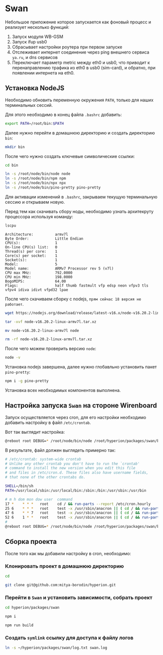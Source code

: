 # Swan

Небольшое приложение которое запускается как фоновый процесс и реализует несколько функций:

1. Запуск модуля WB-GSM
2. Запуск ifup usb0
3. Сбрасывает настройки роутера при первом запуске
4. Отслеживает интернет соединение через ping внешнего сервиса `ya.ru`, и dns сервисов
5. Переключает параметр metric между eth0 и usb0, что приводит к перенаправлению трафика из eth0 в usb0 (sim-card), и обратно, при появлении интернета на eth0.

## Установка NodeJS

Необходимо обновить переменную окружения `PATH`, только для наших терминальных сессий.

Для этого необходимо в конец файла `.bashrc` добавить:

```bash
export PATH=/root/bin:$PATH
```

Далее нужно перейти в домашнюю директорию и создать директорию `bin`:

```bash
mkdir bin
```

После чего нужно создать ключевые символические ссылки:

```bash
cd bin

ln -s /root/node/bin/node node
ln -s /root/node/bin/npm npm
ln -s /root/node/bin/npx npx
ln -s /root/node/bin/pino-pretty pino-pretty
```

Для активации изменений в `.bashrc`, закрываем текущую терминальную сессию и открываем новую.

Перед тем как скачивать сбору ноды, необходимо узнать архитекруту процессора используя команду:

```bash
lscpu
```

```text
Architecture:          armv7l
Byte Order:            Little Endian
CPU(s):                1
On-line CPU(s) list:   0
Thread(s) per core:    1
Core(s) per socket:    1
Socket(s):             1
Model:                 5
Model name:            ARMv7 Processor rev 5 (v7l)
CPU max MHz:           792.0000
CPU min MHz:           198.0000
BogoMIPS:              64.00
Flags:                 half thumb fastmult vfp edsp neon vfpv3 tls vfpv4 idiva idivt vfpd32 lpae
```

После чего скачиваем сборку с nodejs, `прям сейчас 18 версия не работает`.

```bash
wget https://nodejs.org/download/release/latest-v16.x/node-v16.20.2-linux-armv7l.tar.xz

tar -xvf node-v16.20.2-linux-armv7l.tar.xz

mv node-v16.20.2-linux-armv7l node

rm -rf node-v16.20.2-linux-armv7l.tar.xz
```

После чего можем проверить версию `node`:

```bash
node -v
```

Установка nodejs завершена, далее нужно глобавльно установить пакет `pino-pretty`:

```bash
npm i -g pino-pretty
```

Установка всех необходимых компонентов выполнена.

## Настройка запуска `Swan` на стороне Wirenboard

Запуск осуществляется через cron, для его настройки необходимо добавить настройку в файл `/etc/crontab`.

Вот так выглядит настройка:

```bash
@reboot root DEBUG=* /root/node/bin/node /root/hyperion/packages/swan/build/run.js
```

В результате, файл должен выглядеть примерно так:

```bash
# /etc/crontab: system-wide crontab
# Unlike any other crontab you don't have to run the `crontab'
# command to install the new version when you edit this file
# and files in /etc/cron.d. These files also have username fields,
# that none of the other crontabs do.

SHELL=/bin/sh
PATH=/usr/local/sbin:/usr/local/bin:/sbin:/bin:/usr/sbin:/usr/bin

# m h dom mon dow user  command
17 *    * * *   root    cd / && run-parts --report /etc/cron.hourly
25 6    * * *   root    test -x /usr/sbin/anacron || ( cd / && run-parts --report /etc/cron.daily )
47 6    * * 7   root    test -x /usr/sbin/anacron || ( cd / && run-parts --report /etc/cron.weekly )
52 6    1 * *   root    test -x /usr/sbin/anacron || ( cd / && run-parts --report /etc/cron.monthly )
#
@reboot root DEBUG=* /root/node/bin/node /root/hyperion/packages/swan/build/run.js
```

## Сборка проекта

После того как мы добавили настройку в cron, необходимо:

### Клонировать проект в домашнюю директорию

```bash
cd

git clone git@github.com:mitya-borodin/hyperion.git
```

### Перейти в `Swan` и установить зависимости, собрать проект

```bash
cd hyperion/packages/swan

npm i

npm run build
```

### Создать `symlink` ссылку для доступа к файлу логов

```bash
ln -s ~/hyperion/packages/swan/log.txt swan.log
```
